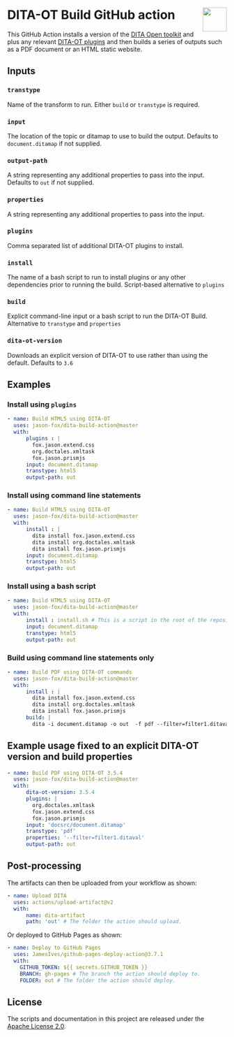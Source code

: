 # DITA-OT Build GitHub action [<img src="https://www.dita-ot.org/images/dita-ot-logo.svg" align="right" height="55">](https://www.dita-ot.org)

This GitHub Action installs a version of the [DITA Open toolkit](https://www.dita-ot.org) and plus any relevant [DITA-OT plugins](https://www.dita-ot.org/plugins) and then builds a series of outputs such as a PDF document or an HTML static website.

## Inputs

### `transtype`

Name of the transform to run. Either `build` or `transtype` is required.

### `input`

The location of the topic or ditamap to use to build the output. Defaults to `document.ditamap` if not supplied.

### `output-path`

A string representing any additional properties to pass into the input. Defaults to `out` if not supplied.

### `properties`

A string representing any additional properties to pass into the input.

### `plugins`

Comma separated list of additional DITA-OT plugins to install.

### `install`

The name of a bash script to run to install plugins or any other dependencies prior to running the build. Script-based alternative to `plugins`

### `build`

Explicit command-line input or a bash script to run the DITA-OT Build.  Alternative to `transtype` and `properties`

### `dita-ot-version`

Downloads an explicit version of DITA-OT to use rather than using the default. Defaults to `3.6`


## Examples

### Install using `plugins`

```yaml
- name: Build HTML5 using DITA-OT
  uses: jason-fox/dita-build-action@master
  with:
      plugins : |
        fox.jason.extend.css
        org.doctales.xmltask
        fox.jason.prismjs
      input: document.ditamap
      transtype: html5
      output-path: out
```

### Install using command line statements

```yaml
- name: Build HTML5 using DITA-OT
  uses: jason-fox/dita-build-action@master
  with:
      install : |
        dita install fox.jason.extend.css
        dita install org.doctales.xmltask
        dita install fox.jason.prismjs
      input: document.ditamap
      transtype: html5
      output-path: out
```

### Install using a bash script

```yaml
- name: Build HTML5 using DITA-OT
  uses: jason-fox/dita-build-action@master
  with:
      install : install.sh # This is a script in the root of the repository
      input: document.ditamap
      transtype: html5
      output-path: out
```

### Build using command line statements only

```yaml
- name: Build PDF using DITA-OT commands
  uses: jason-fox/dita-build-action@master
  with:
      install : |
        dita install fox.jason.extend.css
        dita install org.doctales.xmltask
        dita install fox.jason.prismjs
      build: |
        dita -i document.ditamap -o out  -f pdf --filter=filter1.ditaval
```

## Example usage fixed to an explicit DITA-OT version and build properties

```yaml
- name: Build PDF using DITA-OT 3.5.4
  uses: jason-fox/dita-build-action@master
  with:
      dita-ot-version: 3.5.4
      plugins: |
        org.doctales.xmltask
        fox.jason.extend.css
        fox.jason.prismjs
      input: 'docsrc/document.ditamap'
      transtype: 'pdf'
      properties: '--filter=filter1.ditaval'
      output-path: out
```

## Post-processing

The artifacts can then be uploaded from your workflow as shown:

```yaml
- name: Upload DITA
  uses: actions/upload-artifact@v2
  with:
      name: dita-artifact
      path: 'out' # The folder the action should upload.
```

Or deployed to GitHub Pages as shown:

```yaml
- name: Deploy to GitHub Pages
  uses: JamesIves/github-pages-deploy-action@3.7.1
  with:
    GITHUB_TOKEN: ${{ secrets.GITHUB_TOKEN }}
    BRANCH: gh-pages # The branch the action should deploy to.
    FOLDER: out # The folder the action should deploy.
```

## License

The scripts and documentation in this project are released under the [Apache License 2.0](LICENSE).
